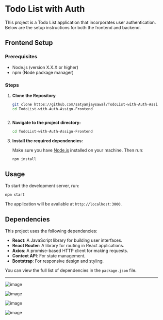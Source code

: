 # Todo List with Auth

This project is a Todo List application that incorporates user authentication. Below are the setup instructions for both the frontend and backend.

## Frontend Setup

### Prerequisites
- Node.js (version X.X.X or higher)
- npm (Node package manager)

### Steps

1. **Clone the Repository**
   ```bash
   git clone https://github.com/satyamjaysawal/TodoList-with-Auth-Assign-Frontend.git
   cd TodoList-with-Auth-Assign-Frontend



2. **Navigate to the project directory:**

   ```bash
   cd TodoList-with-Auth-Assign-Frontend
   ```

3. **Install the required dependencies:**

   Make sure you have [Node.js](https://nodejs.org/) installed on your machine. Then run:

   ```bash
   npm install
   ```

## Usage

To start the development server, run:

```bash
npm start
```

The application will be available at `http://localhost:3000`.

## Dependencies

This project uses the following dependencies:

- **React**: A JavaScript library for building user interfaces.
- **React Router**: A library for routing in React applications.
- **Axios**: A promise-based HTTP client for making requests.
- **Context API**: For state management.
- **Bootstrap**: For responsive design and styling.

You can view the full list of dependencies in the `package.json` file.

---

![image](https://github.com/user-attachments/assets/d235fe58-e07e-4062-a563-51f869d7ad20)


![image](https://github.com/user-attachments/assets/7d1498f8-e632-44c5-9dde-1be01fd099c7)



![image](https://github.com/user-attachments/assets/5934f1ea-cf40-45bc-aca3-f10ea8326675)



![image](https://github.com/user-attachments/assets/7a7187c7-2001-4ef3-9627-23408784563d)
